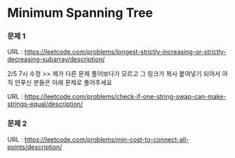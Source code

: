 # Minimum Spanning Tree

### 문제 1
URL : https://leetcode.com/problems/longest-strictly-increasing-or-strictly-decreasing-subarray/description/

2/5 7시 수정 >> 제가 다른 문제 풀어보다가 모르고 그 링크가 복사 붙여넣기 되어서 아직 안푸신 분들은 아래 문제로 풀어주세요

URL : https://leetcode.com/problems/check-if-one-string-swap-can-make-strings-equal/description/

### 문제 2
URL : https://leetcode.com/problems/min-cost-to-connect-all-points/description/
